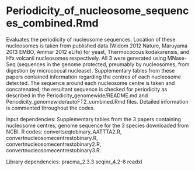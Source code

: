 # Periodicity_of_nucleosome_sequences_combined.Rmd

Evaluates the periodicity of nucleosome sequences. Location of these nucleosomes is taken from published data (Widom 2012 Nature, Maruyama 2013 EMBO, Ammar 2012 eLife) for yeast, Thermococcus kodakarensis, and Hfx volcanii nucleosomes respectively. All 3 were generated using MNase-Seq (sequences in the genome protected, preumably by nucleosomes, from digestion by micrococcal nuclease). Supplementary tables from these papers contained information regarding the centres of each nucleosome detected. The sequence around each nucleosome centre is taken and concatenated; the resultant sequence is checked for periodicity as described in the Periodicity_genomewide/README.md and Periodicity_genomewide/autoFT2_combined.Rmd files. Detailed information is commented throughout the codes.

Input dependencies: Supplementary tables from the 3 papers containing nucleosome centres, genome sequence for the 3 species downloaded from NCBI. R codes: convertseqtobinary_AATTTA2.R, convertnucleosomecentrestobinary.R, convertnucleosomecentrestobinary2.R, convertnucleosomecentrestobinary3.R.

Library dependencies: 
pracma_2.3.3 seqinr_4.2-8 readxl
